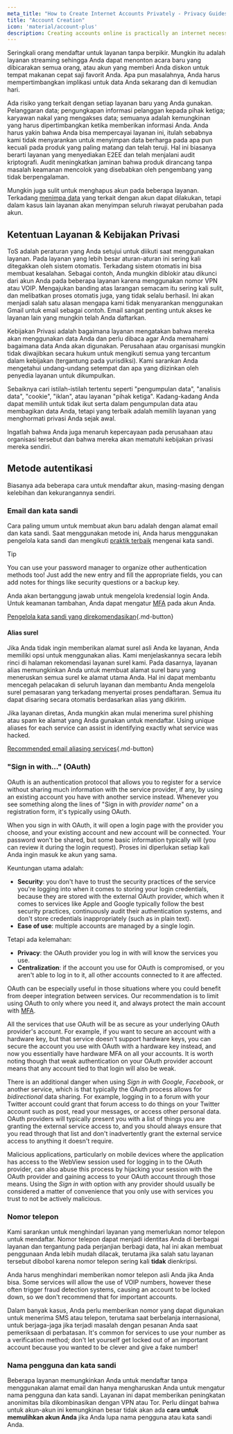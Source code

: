```yaml
---
meta_title: "How to Create Internet Accounts Privately - Privacy Guides"
title: "Account Creation"
icon: 'material/account-plus'
description: Creating accounts online is practically an internet necessity, take these steps to make sure you stay private.
---
```


Seringkali orang mendaftar untuk layanan tanpa berpikir. Mungkin itu adalah layanan streaming sehingga Anda dapat menonton acara baru yang dibicarakan semua orang, atau akun yang memberi Anda diskon untuk tempat makanan cepat saji favorit Anda. Apa pun masalahnya, Anda harus mempertimbangkan implikasi untuk data Anda sekarang dan di kemudian hari.

Ada risiko yang terkait dengan setiap layanan baru yang Anda gunakan. Pelanggaran data; pengungkapan informasi pelanggan kepada pihak ketiga; karyawan nakal yang mengakses data; semuanya adalah kemungkinan yang harus dipertimbangkan ketika memberikan informasi Anda. Anda harus yakin bahwa Anda bisa mempercayai layanan ini, itulah sebabnya kami tidak menyarankan untuk menyimpan data berharga pada apa pun kecuali pada produk yang paling matang dan telah teruji. Hal ini biasanya berarti layanan yang menyediakan E2EE dan telah menjalani audit kriptografi. Audit meningkatkan jaminan bahwa produk dirancang tanpa masalah keamanan mencolok yang disebabkan oleh pengembang yang tidak berpengalaman.

Mungkin juga sulit untuk menghapus akun pada beberapa layanan. Terkadang [menimpa data](account-deletion.md#overwriting-account-information) yang terkait dengan akun dapat dilakukan, tetapi dalam kasus lain layanan akan menyimpan seluruh riwayat perubahan pada akun.

## Ketentuan Layanan & Kebijakan Privasi

ToS adalah peraturan yang Anda setujui untuk diikuti saat menggunakan layanan. Pada layanan yang lebih besar aturan-aturan ini sering kali ditegakkan oleh sistem otomatis. Terkadang sistem otomatis ini bisa membuat kesalahan. Sebagai contoh, Anda mungkin diblokir atau dikunci dari akun Anda pada beberapa layanan karena menggunakan nomor VPN atau VOIP. Mengajukan banding atas larangan semacam itu sering kali sulit, dan melibatkan proses otomatis juga, yang tidak selalu berhasil. Ini akan menjadi salah satu alasan mengapa kami tidak menyarankan menggunakan Gmail untuk email sebagai contoh. Email sangat penting untuk akses ke layanan lain yang mungkin telah Anda daftarkan.

Kebijakan Privasi adalah bagaimana layanan mengatakan bahwa mereka akan menggunakan data Anda dan perlu dibaca agar Anda memahami bagaimana data Anda akan digunakan. Perusahaan atau organisasi mungkin tidak diwajibkan secara hukum untuk mengikuti semua yang tercantum dalam kebijakan (tergantung pada yurisdiksi). Kami sarankan Anda mengetahui undang-undang setempat dan apa yang diizinkan oleh penyedia layanan untuk dikumpulkan.

Sebaiknya cari istilah-istilah tertentu seperti "pengumpulan data", "analisis data", "cookie", "iklan", atau layanan "pihak ketiga". Kadang-kadang Anda dapat memilih untuk tidak ikut serta dalam pengumpulan data atau membagikan data Anda, tetapi yang terbaik adalah memilih layanan yang menghormati privasi Anda sejak awal.

Ingatlah bahwa Anda juga menaruh kepercayaan pada perusahaan atau organisasi tersebut dan bahwa mereka akan mematuhi kebijakan privasi mereka sendiri.

## Metode autentikasi

Biasanya ada beberapa cara untuk mendaftar akun, masing-masing dengan kelebihan dan kekurangannya sendiri.

### Email dan kata sandi

Cara paling umum untuk membuat akun baru adalah dengan alamat email dan kata sandi. Saat menggunakan metode ini, Anda harus menggunakan pengelola kata sandi dan mengikuti [praktik terbaik](passwords-overview.md) mengenai kata sandi.

<div class="admonition tip" markdown>
<p class="admonition-title">Tip</p>

You can use your password manager to organize other authentication methods too! Just add the new entry and fill the appropriate fields, you can add notes for things like security questions or a backup key.

</div>

Anda akan bertanggung jawab untuk mengelola kredensial login Anda. Untuk keamanan tambahan, Anda dapat mengatur [MFA](multi-factor-authentication.md) pada akun Anda.

[Pengelola kata sandi yang direkomendasikan](../passwords.md ""){.md-button}

#### Alias surel

Jika Anda tidak ingin memberikan alamat surel asli Anda ke layanan, Anda memiliki opsi untuk menggunakan alias. Kami menjelaskannya secara lebih rinci di halaman rekomendasi layanan surel kami. Pada dasarnya, layanan alias memungkinkan Anda untuk membuat alamat surel baru yang meneruskan semua surel ke alamat utama Anda. Hal ini dapat membantu mencegah pelacakan di seluruh layanan dan membantu Anda mengelola surel pemasaran yang terkadang menyertai proses pendaftaran. Semua itu dapat disaring secara otomatis berdasarkan alias yang dikirim.

Jika layanan diretas, Anda mungkin akan mulai menerima surel phishing atau spam ke alamat yang Anda gunakan untuk mendaftar. Using unique aliases for each service can assist in identifying exactly what service was hacked.

[Recommended email aliasing services](../email-aliasing.md ""){.md-button}

### "Sign in with..." (OAuth)

OAuth is an authentication protocol that allows you to register for a service without sharing much information with the service provider, if any, by using an existing account you have with another service instead. Whenever you see something along the lines of "Sign in with *provider name*" on a registration form, it's typically using OAuth.

When you sign in with OAuth, it will open a login page with the provider you choose, and your existing account and new account will be connected. Your password won't be shared, but some basic information typically will (you can review it during the login request). Proses ini diperlukan setiap kali Anda ingin masuk ke akun yang sama.

Keuntungan utama adalah:

- **Security**: you don't have to trust the security practices of the service you're logging into when it comes to storing your login credentials, because they are stored with the external OAuth provider, which when it comes to services like Apple and Google typically follow the best security practices, continuously audit their authentication systems, and don't store credentials inappropriately (such as in plain text).
- **Ease of use**: multiple accounts are managed by a single login.

Tetapi ada kelemahan:

- **Privacy**: the OAuth provider you log in with will know the services you use.
- **Centralization**: if the account you use for OAuth is compromised, or you aren't able to log in to it, all other accounts connected to it are affected.

OAuth can be especially useful in those situations where you could benefit from deeper integration between services. Our recommendation is to limit using OAuth to only where you need it, and always protect the main account with [MFA](multi-factor-authentication.md).

All the services that use OAuth will be as secure as your underlying OAuth provider's account. For example, if you want to secure an account with a hardware key, but that service doesn't support hardware keys, you can secure the account you use with OAuth with a hardware key instead, and now you essentially have hardware MFA on all your accounts. It is worth noting though that weak authentication on your OAuth provider account means that any account tied to that login will also be weak.

There is an additional danger when using *Sign in with Google*, *Facebook*, or another service, which is that typically the OAuth process allows for *bidirectional* data sharing. For example, logging in to a forum with your Twitter account could grant that forum access to do things on your Twitter account such as post, read your messages, or access other personal data. OAuth providers will typically present you with a list of things you are granting the external service access to, and you should always ensure that you read through that list and don't inadvertently grant the external service access to anything it doesn't require.

Malicious applications, particularly on mobile devices where the application has access to the WebView session used for logging in to the OAuth provider, can also abuse this process by hijacking your session with the OAuth provider and gaining access to your OAuth account through those means. Using the *Sign in with* option with any provider should usually be considered a matter of convenience that you only use with services you trust to not be actively malicious.

### Nomor telepon

Kami sarankan untuk menghindari layanan yang memerlukan nomor telepon untuk mendaftar. Nomor telepon dapat menjadi identitas Anda di berbagai layanan dan tergantung pada perjanjian berbagi data, hal ini akan membuat penggunaan Anda lebih mudah dilacak, terutama jika salah satu layanan tersebut dibobol karena nomor telepon sering kali **tidak** dienkripsi.

Anda harus menghindari memberikan nomor telepon asli Anda jika Anda bisa. Some services will allow the use of VOIP numbers, however these often trigger fraud detection systems, causing an account to be locked down, so we don't recommend that for important accounts.

Dalam banyak kasus, Anda perlu memberikan nomor yang dapat digunakan untuk menerima SMS atau telepon, terutama saat berbelanja internasional, untuk berjaga-jaga jika terjadi masalah dengan pesanan Anda saat pemeriksaan di perbatasan. It's common for services to use your number as a verification method; don't let yourself get locked out of an important account because you wanted to be clever and give a fake number!

### Nama pengguna dan kata sandi

Beberapa layanan memungkinkan Anda untuk mendaftar tanpa menggunakan alamat email dan hanya mengharuskan Anda untuk mengatur nama pengguna dan kata sandi. Layanan ini dapat memberikan peningkatan anonimitas bila dikombinasikan dengan VPN atau Tor. Perlu diingat bahwa untuk akun-akun ini kemungkinan besar tidak akan ada **cara untuk memulihkan akun Anda** jika Anda lupa nama pengguna atau kata sandi Anda.
